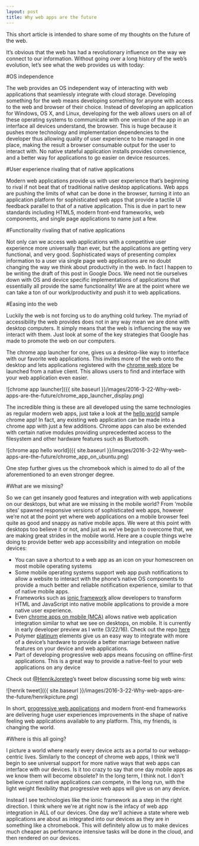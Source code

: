```yaml
---
layout: post
title: Why web apps are the future
---
```


This short article is intended to share some of my thoughts on the future of the web.

It’s obvious that the web has had a revolutionary influence on the way we connect to our information. Without going over a long history of the web’s evolution, let’s see what the web provides us with today:

#OS independence

The web provides an OS independent way of interacting with web applications that seamlessly integrate with cloud storage. Developing something for the web means developing something for anyone with access to the web and browser of their choice. Instead of developing an application for Windows, OS X, and Linux, developing for the web allows users on all of these operating systems to communicate with one version of the app in an interface all devices understand, the browser. This is huge because it pushes more technology and implementation dependencies to the developer thus allowing quality of user experience to be managed in one place, making the result a browser consumable output for the user to interact with. No native stateful application installs provides convenience, and a better way for applications to go easier on device resources.

#User experience rivaling that of native applications

Modern web applications provide us with user experience that’s beginning to rival if not beat that of traditional native desktop applications. Web apps are pushing the limits of what can be done in the browser, turning it into an application platform for sophisticated web apps that provide a tactile UI feedback parallel to that of a native application. This is due in part to new standards including HTML5, modern front-end frameworks, web components, and single page applications to name just a few.

#Functionality rivaling that of native applications

Not only can we access web applications with a competitive user experience more universally than ever, but the applications are getting very functional, and very good. Sophisticated ways of presenting complex information to a user via single page web applications are no doubt changing the way we think about productivity in the web. In fact I happen to be writing the draft of this post in Google Docs. We need not tie ourselves down with OS and device specific implementations of applications that essentially all provide the same functionality! We are at the point where we can take a ton of our work/productivity and push it to web applications.

#Easing into the web

Luckily the web is not forcing us to do anything cold turkey. The myriad of accessibility the web provides does not in any way mean we are done with desktop computers. It simply means that the web is influencing the way we interact with them. Just look at some of the key strategies that Google has made to promote the web on our computers.

The chrome app launcher for one, gives us a desktop-like way to interface with our favorite web applications. This invites more of the web onto the desktop and lets applications registered with the [chrome web store](https://chrome.google.com/webstore/category/apps) be launched from a native client. This allows users to find and interface with your web application even easier.

![chrome app launcher]({{ site.baseurl }}/images/2016-3-22-Why-web-apps-are-the-future/chrome_app_launcher_display.png)

The incredible thing is these are all developed using the same technologies as regular modern web apps, just take a look at the [hello world](https://github.com/GoogleChrome/chrome-app-samples/tree/master/samples/hello-world) sample chrome app! In fact, any existing web application can be made into a chrome app with just a few additions. Chrome apps can also be extended with certain native modules providing unprecedented access to the filesystem and other hardware features such as Bluetooth.

![chrome app hello world]({{ site.baseurl }}/images/2016-3-22-Why-web-apps-are-the-future/chrome_app_on_ubuntu.png)

One step further gives us the chromebook which is aimed to do all of the aforementioned to an even stronger degree.

#What are we missing?

So we can get insanely good features and integration with web applications on our desktops, but what are we missing in the mobile world? From ‘mobile sites’ spawned responsive versions of sophisticated web apps, however we’re not at the point yet where web applications on a mobile browser feel quite as good and snappy as native mobile apps. We were at this point with desktops too believe it or not, and just as we’ve begun to overcome that, we are making great strides in the mobile world. Here are a couple things we’re doing to provide better web app accessibility and integration on mobile devices:

 - You can save a shortcut to a web app as an icon on your homescreen on most mobile operating systems
 - Some mobile operating systems support web app push notifications to allow a website to interact with the phone’s native OS components to provide a much better and reliable notification experience, similar to that of native mobile apps.
 - Frameworks such as [ionic framework](http://ionicframework.com/) allow developers to transform HTML and JavaScript into native mobile applications to provide a more native user experience.
 - Even [chrome apps on mobile (MCA)](https://developer.chrome.com/apps/chrome_apps_on_mobile) allows native web application integration similar to what we see on desktops, on mobile. It is currently in early developer preview as I write (3/22/16). Check out the repo [here](https://github.com/MobileChromeApps/mobile-chrome-apps)
 - Polymer [platinum](https://elements.polymer-project.org/browse?package=platinum-elements) elements give us an easy way to integrate with more of a device’s hardware to provide a better marriage between native features on your device and web applications.
 - Part of developing progressive web apps means focusing on offline-first applications. This is a great way to provide a native-feel to your web applications on any device
 
Check out [@HenrikJoreteg](https://twitter.com/HenrikJoreteg)’s tweet below discussing some big web wins:
 
![henrik tweet]({{ site.baseurl }}/images/2016-3-22-Why-web-apps-are-the-future/henrikpicture.png)
 
In short, [progressive web applications](https://developers.google.com/web/progressive-web-apps) and modern front-end frameworks are delivering huge user experiences improvements in the shape of native feeling web applications available to any platform. This, my friends, is changing the world.
 
#Where is this all going?
 
I picture a world where nearly every device acts as a portal to our webapp-centric lives. Similarly to the concept of chrome web apps, I think we'll begin to see universal support for more native ways that web apps can interface with our devices. Is it too crazy to say that one day mobile apps as we know them will become obsolete? In the long term, I think not. I don't believe current native applications can compete, in the long run, with the light weight flexibility that progressive web apps will give us on any device.

Instead I see technologies like the ionic framework as a step in the right direction. I think where we're at right now is the infacy of web app integration in ALL of our devices. One day we'll
achieve a state where web applications are about as integrated into our devices as they are in something like a chromebook. This will definitely allow us to make devices much cheaper as performance intensive tasks
will be done in the cloud, and then rendered on our devices.